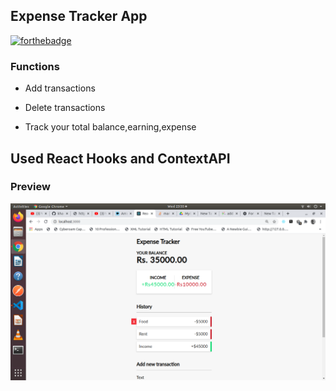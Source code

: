 ## Expense Tracker App

[![forthebadge](https://forthebadge.com/images/badges/made-with-javascript.svg)](https://forthebadge.com)

### Functions

* Add transactions

* Delete transactions

* Track your total balance,earning,expense

## Used React Hooks and ContextAPI

### Preview

![Demo](https://github.com/khansamad99/Expense-Tracker/blob/main/Screenshot%20from%202020-11-04%2023-35-11.png)
